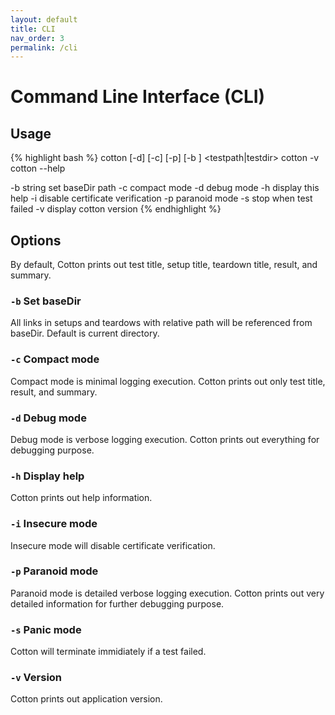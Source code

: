 ```yaml
---
layout: default
title: CLI
nav_order: 3
permalink: /cli
---
```


# Command Line Interface (CLI)

## Usage

{% highlight bash %}
  cotton [-d] [-c] [-p] [-b <basedir>] <testpath|testdir>
  cotton -v
  cotton --help

  -b string
        set baseDir path
  -c    compact mode
  -d    debug mode
  -h    display this help
  -i    disable certificate verification
  -p    paranoid mode
  -s    stop when test failed
  -v    display cotton version
{% endhighlight %}

## Options

By default, Cotton prints out test title, setup title, teardown title, result, and summary.

### `-b` Set baseDir

All links in setups and teardows with relative path will be referenced from baseDir. Default is current directory.

### `-c` Compact mode

Compact mode is minimal logging execution. Cotton prints out only test title, result, and summary.

### `-d` Debug mode

Debug mode is verbose logging execution. Cotton prints out everything for debugging purpose.

### `-h` Display help

Cotton prints out help information.

### `-i` Insecure mode

Insecure mode will disable certificate verification.

### `-p` Paranoid mode

Paranoid mode is detailed verbose logging execution. Cotton prints out very detailed information for further debugging purpose.

### `-s` Panic mode

Cotton will terminate immidiately if a test failed.

### `-v` Version

Cotton prints out application version.

